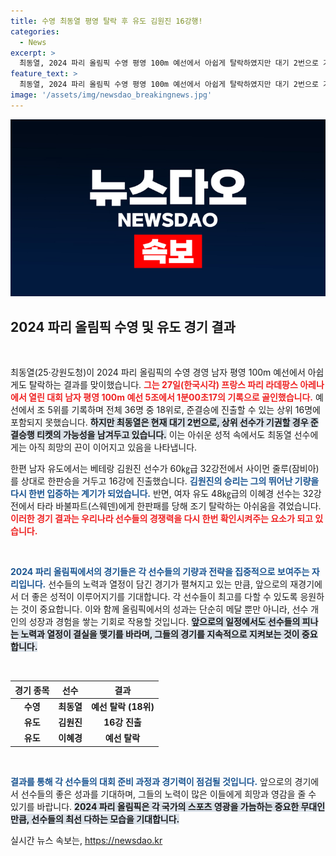 ```yaml
---
title: 수영 최동열 평영 탈락 후 유도 김원진 16강행!
categories:
  - News
excerpt: >
  최동열, 2024 파리 올림픽 수영 평영 100m 예선에서 아쉽게 탈락하였지만 대기 2번으로 기회를 노리고 있다. 또한, 김원진은 유도 60㎏급에서 16강 진출, 이혜경은 조기 탈락. 올림픽 소식의 모든 순간을 놓치지 마세요!
feature_text: >
  최동열, 2024 파리 올림픽 수영 평영 100m 예선에서 아쉽게 탈락하였지만 대기 2번으로 기회를 노리고 있다. 또한, 김원진은 유도 60㎏급에서 16강 진출, 이혜경은 조기 탈락. 올림픽 소식의 모든 순간을 놓치지 마세요!
image: '/assets/img/newsdao_breakingnews.jpg'
---
```


<p><img src="/assets/img/newsdao_breakingnews.jpg" alt="firstkoreanews 속보" /></p>

<h2 data-ke-size="size26">2024 파리 올림픽 수영 및 유도 경기 결과</h2>

<p data-ke-size="size16">&nbsp;</p>

<p>최동열(25·강원도청)이 2024 파리 올림픽의 수영 경영 남자 평영 100m 예선에서 아쉽게도 탈락하는 결과를 맞이했습니다. <b><span style="color: #ee2323;">그는 27일(한국시각) 프랑스 파리 라데팡스 아레나에서 열린 대회 남자 평영 100m 예선 5조에서 1분00초17의 기록으로 골인했습니다.</span></b> 예선에서 조 5위를 기록하며 전체 36명 중 18위로, 준결승에 진출할 수 있는 상위 16명에 포함되지 못했습니다. <b><span style="background-color: #21538527;">하지만 최동열은 현재 대기 2번으로, 상위 선수가 기권할 경우 준결승행 티켓의 가능성을 남겨두고 있습니다.</span></b> 이는 아쉬운 성적 속에서도 최동열 선수에게는 아직 희망의 끈이 이어지고 있음을 나타냅니다. </p>

<p>한편 남자 유도에서는 베테랑 김원진 선수가 60㎏급 32강전에서 사이먼 줄루(잠비아)를 상대로 한판승을 거두고 16강에 진출했습니다. <b><span style="color: #1a5490;">김원진의 승리는 그의 뛰어난 기량을 다시 한번 입증하는 계기가 되었습니다.</span></b> 반면, 여자 유도 48㎏급의 이혜경 선수는 32강전에서 타라 바불파트(스웨덴)에게 한판패를 당해 조기 탈락하는 아쉬움을 겪었습니다. <b><span style="color: #ee2323;">이러한 경기 결과는 우리나라 선수들의 경쟁력을 다시 한번 확인시켜주는 요소가 되고 있습니다.</span></b></p>

<p data-ke-size="size16">&nbsp;</p>

<p><b><span style="color: #1a5490;">2024 파리 올림픽에서의 경기들은 각 선수들의 기량과 전략을 집중적으로 보여주는 자리입니다.</span></b> 선수들의 노력과 열정이 담긴 경기가 펼쳐지고 있는 만큼, 앞으로의 재경기에서 더 좋은 성적이 이루어지기를 기대합니다. 각 선수들이 최고를 다할 수 있도록 응원하는 것이 중요합니다. 이와 함께 올림픽에서의 성과는 단순히 메달 뿐만 아니라, 선수 개인의 성장과 경험을 쌓는 기회로 작용할 것입니다. <b><span style="background-color: #21538527;">앞으로의 일정에서도 선수들의 피나는 노력과 열정이 결실을 맺기를 바라며, 그들의 경기를 지속적으로 지켜보는 것이 중요합니다.</span></b></p>

<p data-ke-size="size16">&nbsp;</p>

<table style="width:100%;">
  <thead>
    <tr>
      <th style="text-align: center; height: 17px;"><b>경기 종목</b></th>
      <th style="text-align: center; height: 17px;"><b>선수</b></th>
      <th style="text-align: center; height: 17px;"><b>결과</b></th>
    </tr>
  </thead>
  <tbody>
    <tr>
      <td style="text-align: center; height: 17px;"><b>수영</b></td>
      <td style="text-align: center; height: 17px;"><b>최동열</b></td>
      <td style="text-align: center; height: 17px;"><b>예선 탈락 (18위)</b></td>
    </tr>
    <tr>
      <td style="text-align: center; height: 17px;"><b>유도</b></td>
      <td style="text-align: center; height: 17px;"><b>김원진</b></td>
      <td style="text-align: center; height: 17px;"><b>16강 진출</b></td>
    </tr>
    <tr>
      <td style="text-align: center; height: 17px;"><b>유도</b></td>
      <td style="text-align: center; height: 17px;"><b>이혜경</b></td>
      <td style="text-align: center; height: 17px;"><b>예선 탈락</b></td>
    </tr>
  </tbody>
</table>

<p data-ke-size="size16">&nbsp;</p>

<p><b><span style="color: #1a5490;">결과를 통해 각 선수들의 대회 준비 과정과 경기력이 점검될 것입니다.</span></b> 앞으로의 경기에서 선수들의 좋은 성과를 기대하며, 그들의 노력이 많은 이들에게 희망과 영감을 줄 수 있기를 바랍니다. <b><span style="background-color: #21538527;">2024 파리 올림픽은 각 국가의 스포츠 영광을 가늠하는 중요한 무대인 만큼, 선수들의 최선 다하는 모습을 기대합니다.</span></b></p>
실시간 뉴스 속보는, <a href="https://newsdao.kr" rel="dofollow">https://newsdao.kr</a>


